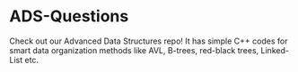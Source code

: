 # ADS-Questions
Check out our Advanced Data Structures repo! It has simple C++ codes for smart data organization methods like AVL, B-trees, red-black trees, Linked-List etc.

